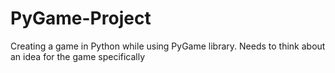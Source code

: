 # PyGame-Project
Creating a game in Python while using PyGame library. Needs to think about an idea for the game specifically

